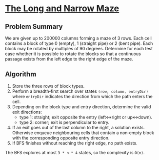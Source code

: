 # [The Long and Narrow Maze](https://www.spoj.com/problems/MAZE/)

## Problem Summary
We are given up to 200000 columns forming a maze of 3 rows. Each cell contains a block
of type 0 (empty), 1 (straight pipe) or 2 (bent pipe). Each block may be rotated by
multiples of 90 degrees. Determine for each test case whether it is possible to rotate
the blocks so that a continuous passage exists from the left edge to the right edge
of the maze.

## Algorithm
1. Store the three rows of block types.
2. Perform a breadth‑first search over states `(row, column, entryDir)` where
   `entryDir` indicates the direction from which the path enters the cell.
3. Depending on the block type and entry direction, determine the valid exit
directions:
   - type 1: straight; exit opposite the entry (left↔right or up↔down).
   - type 2: corner; exit is perpendicular to entry.
4. If an exit goes out of the last column to the right, a solution exists.
   Otherwise enqueue neighbouring cells that contain a non‑empty block with the
   corresponding opposite entry direction.
5. If BFS finishes without reaching the right edge, no path exists.

The BFS explores at most `3 * n * 4` states, so the complexity is `O(n)`.

